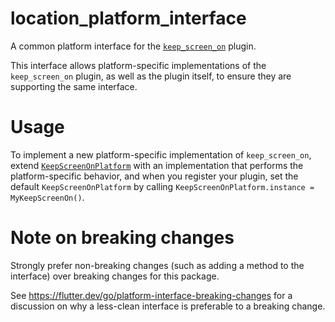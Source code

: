 # location_platform_interface

A common platform interface for the [`keep_screen_on`][1] plugin.

This interface allows platform-specific implementations of the `keep_screen_on` plugin, as well as the plugin itself, to ensure they are supporting the same interface.

# Usage

To implement a new platform-specific implementation of `keep_screen_on`, extend [`KeepScreenOnPlatform`][2] with an implementation that performs the platform-specific behavior, and when you register your plugin, set the default `KeepScreenOnPlatform` by calling `KeepScreenOnPlatform.instance = MyKeepScreenOn()`.

# Note on breaking changes

Strongly prefer non-breaking changes (such as adding a method to the interface) over breaking changes for this package.

See https://flutter.dev/go/platform-interface-breaking-changes for a discussion on why a less-clean interface is preferable to a breaking change.

[1]: ../keep_screen_on
[2]: lib/keep_screen_on_platform_interface.dart